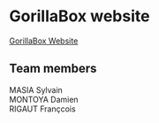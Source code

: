 # GorillaBox website
[GorillaBox Website](https://gorillabox.github.io/)

## Team members
MASIA Sylvain\
MONTOYA Damien\
RIGAUT Françcois
